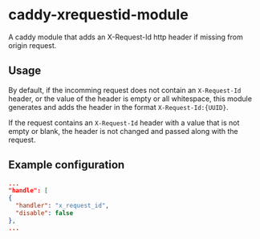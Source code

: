 # caddy-xrequestid-module
A caddy module that adds an X-Request-Id http header if missing from origin request.

## Usage
By default, if the incomming request does not contain an ```X-Request-Id``` header, or the value of the header is empty or all whitespace, this module generates and adds the header in the format ```X-Request-Id:{UUID}```.

If the request contains an ```X-Request-Id``` header with a value that is not empty or blank, the header is not changed and passed along with the request.

## Example configuration

```json
...
"handle": [
{
  "handler": "x_request_id",
  "disable": false
},
...
```
